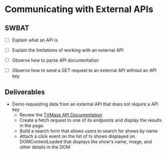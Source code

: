 # Communicating with External APIs

## SWBAT
- [ ] Explain what an API is
- [ ] Explain the limitations of working with an external API
- [ ] Observe how to parse API documentation
- [ ] Observe how to send a GET request to an external API without an API key


## Deliverables 
- Demo requesting data from an external API that does not require a API key
    - Review the [TVMaze API Documentation](https://www.tvmaze.com/api)
    - Create a fetch request to one of its endpoints and display the results in the page.
    - Build a search form that allows users to search for shows by name
    - Attach a click event on the list of tv shows displayed on DOMContentLoaded that displays the show's name, image, and other details in the DOM

